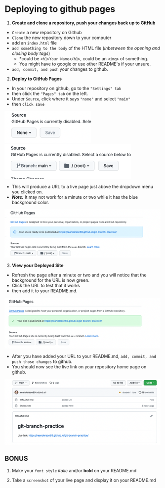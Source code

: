 # Deploying to github pages

1. **Create and clone a repository, push your changes back up to GitHub**

- `Create` a new repository on Github
- `Clone` the new repository down to your computer
- add an `index.html` file
- `add something to the body` of the HTML file (*inbetween the opening and closing body tags*)
  - *could be `<h1>Your Name</h1>`, could be an `<img>` of something.
  - You might have to google or use other README's if your unsure.
- `add, commit, and push` your changes to github.

2. **Deploy to GitHub Pages**

- In your repository on github, go to the `"Settings" tab`
- then click the `"Pages" tab` on the left.
- Under `Source`, click where it says `"none"` and select `"main"`
- then `click save`

![image](./assets/none.png)
![image](./assets/source.png)

- This will produce a URL to a live page just above the dropdown menu you clicked on.
- ***Note:*** It may not work for a minute or two while it has the blue background color.

![image](./assets/almost-live-url.png)

3. **View your Deployed Site**

- Refresh the page after a minute or two and you will notice that the background for the URL is now green.
- Click the URL to test that it works
- then add it to your README.md.

![image](./assets/live-url.png)

- After you have added your URL to your README.md, `add, commit, and push those changes` to github.
- You should now see the live link on your repository home page on github.

![image](./assets/url-in-readme.png)

## **BONUS**

1. Make your `font style` *italic* and/or **bold** on your README.md

2. Take a `screenshot` of your live page and display it on your README.md

